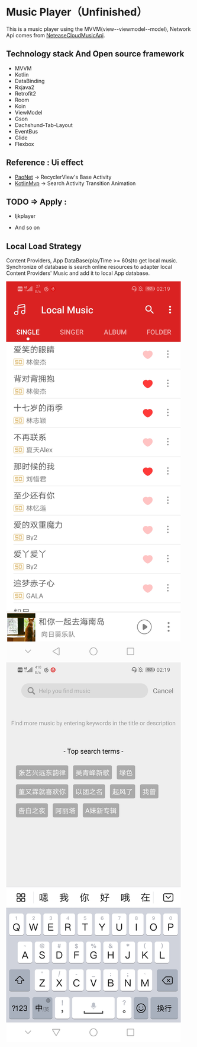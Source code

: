 # Music Player（Unfinished）
This is a music player using the MVVM(view--viewmodel--model), Network Api comes from [NeteaseCloudMusicApi](https://binaryify.github.io/NeteaseCloudMusicApi/#/?id=neteasecloudmusicapi).

## Technology stack And Open source framework

* MVVM
* Kotlin
* DataBinding
* Rxjava2
* Retrofit2
* Room
* Koin
* ViewModel
* Gson
* Dachshund-Tab-Layout
* EventBus
* Glide
* Flexbox

## Reference : Ui effect
* [PaoNet](https://github.com/ditclear/PaoNet) -> RecyclerView's Base Activity
* [KotlinMvp](https://github.com/git-xuhao/KotlinMvp) -> Search Activity Transition Animation

## TODO => Apply : 
* Ijkplayer

* And so on

## Local Load Strategy
Content Providers, App DataBase(playTime >= 60s)to get local music. 
Synchronize of database is search online resources to adapter local Content Providers' Music and add it to local App database.

![demo](display/demo1.jpg)
![demo](display/demo2.jpg)
